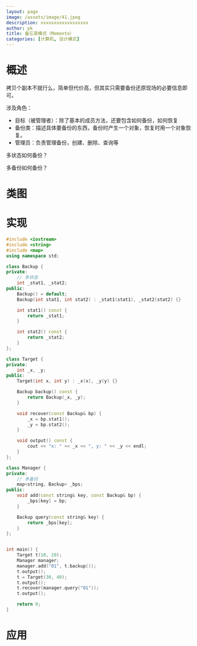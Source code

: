 ```yaml
---
layout: page
image: /assets/image/41.jpeg
description: xxxxxxxxxxxxxxxxxx
author: pk
title: 备忘录模式（Memento）
categories: [计算机, 设计模式]
---
```


# 概述

拷贝个副本不就行么，简单但代价高，但其实只需要备份还原现场的必要信息即可。



涉及角色：

- 目标（被管理者）：除了基本的成员方法，还要包含如何备份，如何恢复
- 备份类：描述具体要备份的东西，备份时产生一个对象，恢复时用一个对象恢复。
- 管理员：负责管理备份，创建、删除、查询等



多状态如何备份？



多备份如何备份？



# 类图



# 实现

```cpp
#include <iostream>
#include <string>
#include <map>
using namespace std;

class Backup {
private:
    // 多状态
    int _stat1, _stat2;
public:
    Backup() = default;
    Backup(int stat1, int stat2) : _stat1(stat1), _stat2(stat2) {}

    int stat1() const {
        return _stat1;
    }

    int stat2() const {
        return _stat2;
    }
};

class Target {
private:
    int _x, _y;
public:
    Target(int x, int y) : _x(x), _y(y) {}

    Backup backup() const {
        return Backup(_x, _y);
    }

    void recover(const Backup& bp) {
        _x = bp.stat1();
        _y = bp.stat2();
    }

    void output() const {
        cout << "x: " << _x << ", y: " << _y << endl;
    }
};

class Manager {
private:
    // 多备份
    map<string, Backup> _bps;
public:
    void add(const string& key, const Backup& bp) {
        _bps[key] = bp;
    }

    Backup query(const string& key) {
        return _bps[key];
    }
};


int main() {
    Target t(10, 20);
    Manager manager;
    manager.add("01", t.backup());
    t.output();
    t = Target(30, 40);
    t.output();
    t.recover(manager.query("01"));
    t.output();

    return 0;
}
```





# 应用

